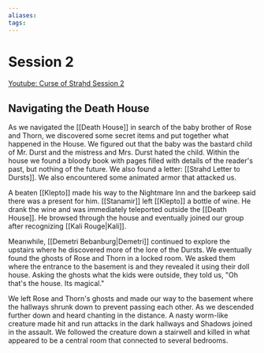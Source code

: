 ```yaml
---
aliases: 
tags: 
---
```


# Session 2

[Youtube: Curse of Strahd Session 2](https://youtu.be/dd3YGmQst0k)

## Navigating the Death House

As we navigated the [[Death House]] in search of the baby brother of Rose and Thorn, we discovered some secret items and put together what happened in the House.  We figured out that the baby was the bastard child of Mr. Durst and the mistress and Mrs. Durst hated the child.  Within the house we found a bloody book with pages filled with details of the reader's past, but nothing of the future.  We also found a letter: [[Strahd Letter to Dursts]].  We also encountered some animated armor that attacked us.

A beaten [[Klepto]] made his way to the Nightmare Inn and the barkeep said there was a present for him.  [[Stanamir]] left [[Klepto]] a bottle of wine.  He drank the wine and was immediately teleported outside the [[Death House]].  He browsed through the house and eventually joined our group after recognizing [[Kali Rouge|Kali]].

Meanwhile, [[Demetri Bebanburg|Demetri]] continued to explore the upstairs where he discovered more of the lore of the Dursts. We eventually found the ghosts of Rose and Thorn in a locked room.  We asked them where the entrance to the basement is and they revealed it using their doll house.  Asking the ghosts what the kids were outside, they told us, "Oh that's the house.  Its magical."  

We left Rose and Thorn's ghosts and made our way to the basement where the hallways shrunk down to prevent passing each other.  As we descended further down and heard chanting in the distance.  A nasty worm-like creature made hit and run attacks in the dark hallways and Shadows joined in the assault.  We followed the creature down a stairwell and killed in what appeared to be a central room that connected to several bedrooms.
